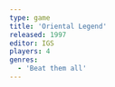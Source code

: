 ```yaml
---
type: game
title: 'Oriental Legend'
released: 1997
editor: IGS
players: 4
genres:
  - 'Beat them all'
---
```

